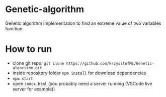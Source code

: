 # Genetic-algorithm
Genetic algorithm implementation to find an extreme value of two variables function.

# How to run

* clone git repo: `git clone https://github.com/krzysztofMi/Genetic-algorithm.git`
* inside repository folder `npm install` for download dependencies
* `npm start`
* open `index.html` (you probably need a server running (VSCode live server for example))
